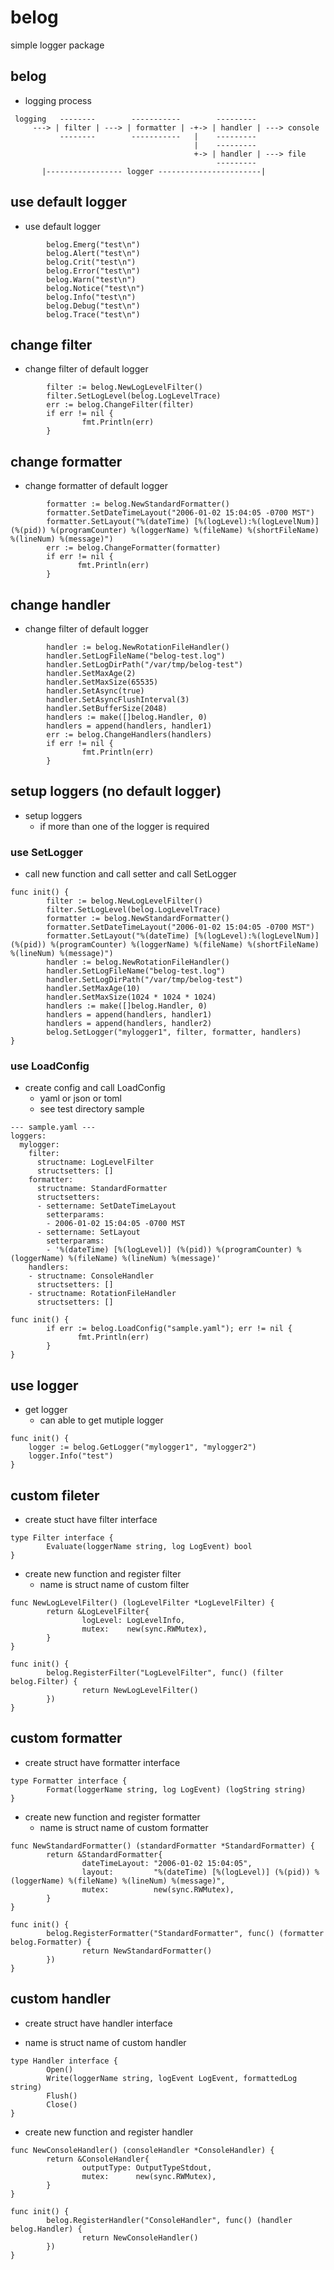 # belog

simple logger package

## belog

- logging process
```
 logging   --------        -----------        ---------
     ---> | filter | ---> | formatter | -+-> | handler | ---> console
           --------        -----------   |    ---------
                                         |    ---------
                                         +-> | handler | ---> file
                                              ---------
       |----------------- logger -----------------------|
```

## use default logger
* use default logger

```
        belog.Emerg("test\n")
        belog.Alert("test\n")
        belog.Crit("test\n")
        belog.Error("test\n")
        belog.Warn("test\n")
        belog.Notice("test\n")
        belog.Info("test\n")
        belog.Debug("test\n")
        belog.Trace("test\n")
```

## change filter

* change filter of default logger

```
        filter := belog.NewLogLevelFilter()
        filter.SetLogLevel(belog.LogLevelTrace)
        err := belog.ChangeFilter(filter)
        if err != nil {
                fmt.Println(err)
        }
```

## change formatter

* change formatter of default logger

```
        formatter := belog.NewStandardFormatter()
        formatter.SetDateTimeLayout("2006-01-02 15:04:05 -0700 MST")
        formatter.SetLayout("%(dateTime) [%(logLevel):%(logLevelNum)] (%(pid)) %(programCounter) %(loggerName) %(fileName) %(shortFileName) %(lineNum) %(message)")
        err := belog.ChangeFormatter(formatter) 
        if err != nil {
               fmt.Println(err)
        }
```

## change handler

* change filter of default logger

```
        handler := belog.NewRotationFileHandler()
        handler.SetLogFileName("belog-test.log")
        handler.SetLogDirPath("/var/tmp/belog-test")
        handler.SetMaxAge(2)
        handler.SetMaxSize(65535)
        handler.SetAsync(true)
        handler.SetAsyncFlushInterval(3)
        handler.SetBufferSize(2048)
        handlers := make([]belog.Handler, 0)
        handlers = append(handlers, handler1)
        err := belog.ChangeHandlers(handlers)
        if err != nil {
                fmt.Println(err)
        }
```
 
## setup loggers (no default logger)

* setup loggers
  - if more than one of the logger is required

### use SetLogger
* call new function and call setter and call SetLogger 

```
func init() {
        filter := belog.NewLogLevelFilter()
        filter.SetLogLevel(belog.LogLevelTrace)
        formatter := belog.NewStandardFormatter()
        formatter.SetDateTimeLayout("2006-01-02 15:04:05 -0700 MST")
        formatter.SetLayout("%(dateTime) [%(logLevel):%(logLevelNum)] (%(pid)) %(programCounter) %(loggerName) %(fileName) %(shortFileName) %(lineNum) %(message)")
        handler := belog.NewRotationFileHandler()
        handler.SetLogFileName("belog-test.log")
        handler.SetLogDirPath("/var/tmp/belog-test")
        handler.SetMaxAge(10)
        handler.SetMaxSize(1024 * 1024 * 1024)
        handlers := make([]belog.Handler, 0)
        handlers = append(handlers, handler1)
        handlers = append(handlers, handler2)
        belog.SetLogger("mylogger1", filter, formatter, handlers)
}
```

### use LoadConfig
* create config and call LoadConfig
  - yaml or json or toml
  - see test directory sample

```
--- sample.yaml ---
loggers:
  mylogger:
    filter:
      structname: LogLevelFilter
      structsetters: []
    formatter:
      structname: StandardFormatter
      structsetters:
      - settername: SetDateTimeLayout
        setterparams:
        - 2006-01-02 15:04:05 -0700 MST
      - settername: SetLayout
        setterparams:
        - '%(dateTime) [%(logLevel)] (%(pid)) %(programCounter) %(loggerName) %(fileName) %(lineNum) %(message)'
    handlers:
    - structname: ConsoleHandler
      structsetters: []
    - structname: RotationFileHandler
      structsetters: []
```

```
func init() {
        if err := belog.LoadConfig("sample.yaml"); err != nil {
               fmt.Println(err)
        }
}
```

## use logger 
* get logger
  - can able to get mutiple logger

```
func init() {
	logger := belog.GetLogger("mylogger1", "mylogger2")
	logger.Info("test")
}
```

## custom fileter
*  create stuct have filter interface

```
type Filter interface {
        Evaluate(loggerName string, log LogEvent) bool
}
```

* create new function and register filter 
  - name is struct name of custom filter

```
func NewLogLevelFilter() (logLevelFilter *LogLevelFilter) {
        return &LogLevelFilter{
                logLevel: LogLevelInfo,
                mutex:    new(sync.RWMutex),
        }
}

func init() {
        belog.RegisterFilter("LogLevelFilter", func() (filter belog.Filter) {
                return NewLogLevelFilter()
        })
}
```

## custom formatter
* create struct have formatter interface

```
type Formatter interface {
        Format(loggerName string, log LogEvent) (logString string)
}
```

* create new function and register formatter
  - name is struct name of custom formatter

```
func NewStandardFormatter() (standardFormatter *StandardFormatter) {
        return &StandardFormatter{
                dateTimeLayout: "2006-01-02 15:04:05",
                layout:         "%(dateTime) [%(logLevel)] (%(pid)) %(loggerName) %(fileName) %(lineNum) %(message)",
                mutex:          new(sync.RWMutex),
        }
}

func init() {
        belog.RegisterFormatter("StandardFormatter", func() (formatter belog.Formatter) {
                return NewStandardFormatter()
        })
}
```

## custom handler
*  create struct have handler interface
  - name is struct name of custom handler

```
type Handler interface {
        Open()
        Write(loggerName string, logEvent LogEvent, formattedLog string)
        Flush()
        Close()
}
```

* create new function and register handler

```
func NewConsoleHandler() (consoleHandler *ConsoleHandler) {
        return &ConsoleHandler{
                outputType: OutputTypeStdout,
                mutex:      new(sync.RWMutex),
        }
}

func init() {
        belog.RegisterHandler("ConsoleHandler", func() (handler belog.Handler) {
                return NewConsoleHandler()
        })
}
```
